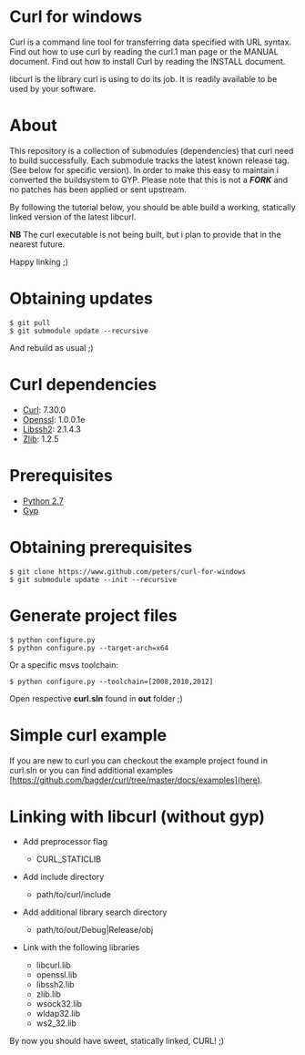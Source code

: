# Curl for windows

Curl is a command line tool for transferring data specified with URL
syntax. Find out how to use curl by reading the curl.1 man page or the
MANUAL document. Find out how to install Curl by reading the INSTALL
document.

libcurl is the library curl is using to do its job. It is readily
available to be used by your software. 

# About

This repository is a collection of submodules (dependencies)
that curl need to build successfully. Each submodule tracks
the latest known release tag. (See below for specific version). In order to make 
this easy to maintain i converted the buildsystem to GYP. 
Please note that this is not a **_FORK_** and no patches has
been applied or sent upstream.

By following the tutorial below, you should be able build
a working, statically linked version of the latest libcurl.

**NB** The curl executable is not being built, but i
plan to provide that in the nearest future.

Happy linking ;)

# Obtaining updates

    $ git pull
    $ git submodule update --recursive
    
And rebuild as usual ;)
  
# Curl dependencies

- [Curl](https://github.com/bagder/curl): 7.30.0
- [Openssl](https://github.com/openssl/openssl): 1.0.0.1e
- [Libssh2](http://libssh2.org): 2.1.4.3
- [Zlib](http://zlib.net): 1.2.5

# Prerequisites

* [Python 2.7](python.org)
* [Gyp](https://code.google.com/p/gyp/wiki/GypVsCMake)

# Obtaining prerequisites 
	
    $ git clone https://www.github.com/peters/curl-for-windows
    $ git submodule update --init --recursive

# Generate project files

    $ python configure.py 
    $ python configure.py --target-arch=x64
    
Or a specific msvs toolchain:

    $ python configure.py --toolchain=[2008,2010,2012]
    
Open respective **curl.sln** found in **out** folder ;)

# Simple curl example

If you are new to curl you can checkout the example project
found in curl.sln or you can find additional examples [https://github.com/bagder/curl/tree/master/docs/examples](here).


# Linking with libcurl (without gyp)

- Add preprocessor flag 
  - CURL_STATICLIB
 
- Add include directory
	- path/to/curl/include

- Add additional library search directory
	- path/to/out/Debug|Release/obj
	
- Link with the following libraries
  - libcurl.lib
  - openssl.lib
  - libssh2.lib
  - zlib.lib
  - wsock32.lib
  - wldap32.lib
  - ws2_32.lib
  
By now you should have sweet, statically linked, CURL! ;)

